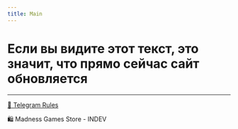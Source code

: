 ```yaml
---
title: Main
---
```


# Если вы видите этот текст, это значит, что прямо сейчас сайт обновляется

- - - - -

[📜 Telegram Rules](./_telegramrules/_pages/rules_README.md)


🛍️ Madness Games Store - INDEV
